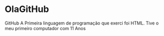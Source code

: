 # OlaGitHub
GitHub
A Primeira linguagem de programação que exerci foi HTML. 
Tive o meu primeiro computador com 11 Anos
